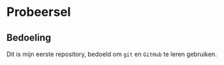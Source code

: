 # Probeersel

## Bedoeling
Dit is mijn eerste repository, bedoeld om `git` en `GitHub` te leren 
gebruiken.
